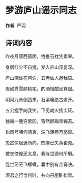# 梦游庐山谣示同志

**作者**: 严羽

## 诗词内容

昨夜月落西窗阴，倦推石枕凭素琴。

身居红尘不自觉，梦入庐山深复深。

庐山深处在何许，五老仙人邀我语。

眉如秀雪颜桃花，酌酒相酣坐箕踞。

明河九派倒西来，石梁巉绝古道开。

五公握手向我笑，下见劫火扬尘灰。

独骑一鹿穷萦回，窅然醉蹋青锦苔。

松风号嘈何清哀，湍飞瀑卷万壑雷。

忽然惊起迷所向，四座已失黄崔嵬。

披衣徬徨还太息，我与世途何所屑。

乱世茫茫飞蠓蠛，囊中别有金膏诀。

须君之行当何时，共向丹崖卧松雪。

